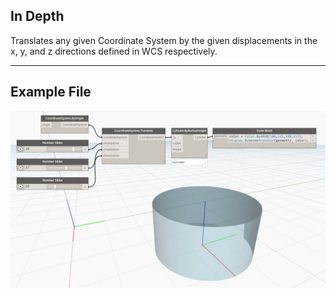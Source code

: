 ## In Depth
Translates any given Coordinate System by the given displacements in the x, y, and z directions defined in WCS respectively.
___
## Example File

![Translate (xTranslation, yTranslation, zTranslation)](./Autodesk.DesignScript.Geometry.CoordinateSystem.Translate(xTranslation,%20yTranslation,%20zTranslation)_img.jpg)


